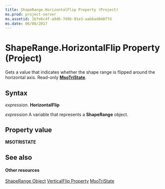 ```yaml
---
title: ShapeRange.HorizontalFlip Property (Project)
ms.prod: project-server
ms.assetid: 1bfe6c4f-a9d6-7d9b-91e3-aab6ad048f7d
ms.date: 06/08/2017
---
```



# ShapeRange.HorizontalFlip Property (Project)
Gets a value that indicates whether the shape range is flipped around the horizontal axis. Read-only **[MsoTriState](http://msdn.microsoft.com/en-us/library/office/ff860737%28v=office.15%29)**.

## Syntax

 _expression_. **HorizontalFlip**

 _expression_ A variable that represents a **ShapeRange** object.


## Property value

 **MSOTRISTATE**


## See also


#### Other resources


[ShapeRange Object](shaperange-object-project.md)
[VerticalFlip Property](shaperange-verticalflip-property-project.md)
[MsoTriState](http://msdn.microsoft.com/en-us/library/office/ff860737%28v=office.15%29)
